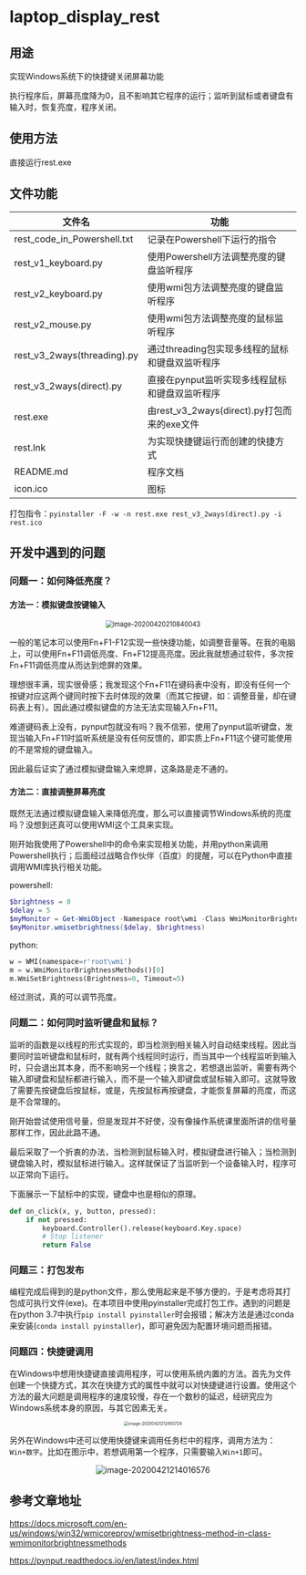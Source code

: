 # laptop_display_rest

## 用途

实现Windows系统下的快捷键关闭屏幕功能

执行程序后，屏幕亮度降为0，且不影响其它程序的运行；监听到鼠标或者键盘有输入时，恢复亮度，程序关闭。

## 使用方法

直接运行rest.exe

## 文件功能

| 文件名                      | 功能                                            |
| --------------------------- | ----------------------------------------------- |
| rest_code_in_Powershell.txt | 记录在Powershell下运行的指令                    |
| rest_v1_keyboard.py         | 使用Powershell方法调整亮度的键盘监听程序        |
| rest_v2_keyboard.py         | 使用wmi包方法调整亮度的键盘监听程序             |
| rest_v2_mouse.py            | 使用wmi包方法调整亮度的鼠标监听程序             |
| rest_v3_2ways(threading).py | 通过threading包实现多线程的鼠标和键盘双监听程序 |
| rest_v3_2ways(direct).py    | 直接在pynput监听实现多线程鼠标和键盘双监听程序  |
| rest.exe                    | 由rest_v3_2ways(direct).py打包而来的exe文件     |
| rest.lnk                    | 为实现快捷键运行而创建的快捷方式                |
| README.md                   | 程序文档                                        |
| icon.ico                    | 图标                                            |

打包指令：`pyinstaller -F -w -n rest.exe rest_v3_2ways(direct).py -i rest.ico`

## 开发中遇到的问题

### 问题一：如何降低亮度？

#### 方法一：模拟键盘按键输入

<center>
   <img src="https://i.loli.net/2020/04/20/m8sIqiZP2zMTcFV.png" alt="image-20200420210840043" style="zoom:80%;" />
</center>



   一般的笔记本可以使用Fn+F1-F12实现一些快捷功能，如调整音量等。在我的电脑上，可以使用Fn+F11调低亮度、Fn+F12提高亮度。因此我就想通过软件，多次按Fn+F11调低亮度从而达到熄屏的效果。

   理想很丰满，现实很骨感；我发现这个Fn+F11在键码表中没有，即没有任何一个按键对应这两个键同时按下去时体现的效果（而其它按键，如：调整音量，却在键码表上有）。因此通过模拟键盘的方法无法实现输入Fn+F11。

   难道键码表上没有，pynput包就没有吗？我不信邪，使用了pynput监听键盘，发现当输入Fn+F11时监听系统是没有任何反馈的，即实质上Fn+F11这个键可能使用的不是常规的键盘输入。

   因此最后证实了通过模拟键盘输入来熄屏，这条路是走不通的。



#### 方法二：直接调整屏幕亮度

   既然无法通过模拟键盘输入来降低亮度，那么可以直接调节Windows系统的亮度吗？没想到还真可以使用WMI这个工具来实现。

   刚开始我使用了Powershell中的命令来实现相关功能，并用python来调用Powershell执行；后面经过战略合作伙伴（百度）的提醒，可以在Python中直接调用WMI库执行相关功能。

powershell:

``` powershell
$brightness = 0
$delay = 5
$myMonitor = Get-WmiObject -Namespace root\wmi -Class WmiMonitorBrightnessMethods
$myMonitor.wmisetbrightness($delay, $brightness)
```

python:

``` python
w = WMI(namespace=r'root\wmi')
m = w.WmiMonitorBrightnessMethods()[0]
m.WmiSetBrightness(Brightness=0, Timeout=5)
```

经过测试，真的可以调节亮度。

### 问题二：如何同时监听键盘和鼠标？

监听的函数是以线程的形式实现的，即当检测到相关输入时自动结束线程。因此当要同时监听键盘和鼠标时，就有两个线程同时运行，而当其中一个线程监听到输入时，只会退出其本身，而不影响另一个线程；换言之，若想退出监听，需要有两个输入即键盘和鼠标都进行输入，而不是一个输入即键盘或鼠标输入即可。这就导致了需要先按键盘后按鼠标，或是，先按鼠标再按键盘，才能恢复屏幕的亮度，而这是不合常理的。

刚开始尝试使用信号量，但是发现并不好使，没有像操作系统课里面所讲的信号量那样工作，因此此路不通。

最后采取了一个折衷的办法，当检测到鼠标输入时，模拟键盘进行输入；当检测到键盘输入时，模拟鼠标进行输入。这样就保证了当监听到一个设备输入时，程序可以正常向下运行。

下面展示一下鼠标中的实现，键盘中也是相似的原理。

``` python
def on_click(x, y, button, pressed):
    if not pressed:
        keyboard.Controller().release(keyboard.Key.space)
        # Stop listener
        return False
```

### 问题三：打包发布

编程完成后得到的是python文件，那么使用起来是不够方便的，于是考虑将其打包成可执行文件(exe)。在本项目中使用pyinstaller完成打包工作。遇到的问题是在python 3.7中执行`pip install pyinstaller`时会报错；解决方法是通过conda来安装(`conda install pyinstaller`)，即可避免因为配置环境问题而报错。

### 问题四：快捷键调用

在Windows中想用快捷键直接调用程序，可以使用系统内置的方法。首先为文件创建一个快捷方式，其次在快捷方式的属性中就可以对快捷键进行设置。使用这个方法的最大问题是调用程序的速度较慢，存在一个数秒的延迟，经研究应为Windows系统本身的原因，与其它因素无关。

<center>
    <img alt = "image-20200421212450724" src = "https://i.loli.net/2020/04/21/tlBIGdJDWYh6Ofx.png" style="zoom:50%"/>
</center>


另外在Windows中还可以使用快捷键来调用任务栏中的程序，调用方法为：`Win+数字`。比如在图示中，若想调用第一个程序，只需要输入`Win+1`即可。

<center>
    <img src="https://i.loli.net/2020/04/21/IgosOtn2eQi1Py4.png" alt="image-20200421214016576" style="zoom:100%;" />
</center>



## 参考文章地址

https://docs.microsoft.com/en-us/windows/win32/wmicoreprov/wmisetbrightness-method-in-class-wmimonitorbrightnessmethods

https://pynput.readthedocs.io/en/latest/index.html